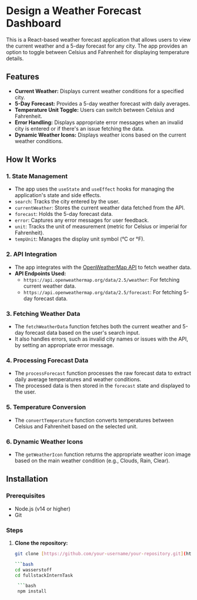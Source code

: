 
# Design a Weather Forecast Dashboard

This is a React-based weather forecast application that allows users to view the current weather and a 5-day forecast for any city. The app provides an option to toggle between Celsius and Fahrenheit for displaying temperature details.

## Features

- **Current Weather:** Displays current weather conditions for a specified city.
- **5-Day Forecast:** Provides a 5-day weather forecast with daily averages.
- **Temperature Unit Toggle:** Users can switch between Celsius and Fahrenheit.
- **Error Handling:** Displays appropriate error messages when an invalid city is entered or if there's an issue fetching the data.
- **Dynamic Weather Icons:** Displays weather icons based on the current weather conditions.

## How It Works

### 1. **State Management**
   - The app uses the `useState` and `useEffect` hooks for managing the application's state and side effects.
   - `search`: Tracks the city entered by the user.
   - `currentWeather`: Stores the current weather data fetched from the API.
   - `forecast`: Holds the 5-day forecast data.
   - `error`: Captures any error messages for user feedback.
   - `unit`: Tracks the unit of measurement (metric for Celsius or imperial for Fahrenheit).
   - `tempUnit`: Manages the display unit symbol (°C or °F).

### 2. **API Integration**
   - The app integrates with the [OpenWeatherMap API](https://openweathermap.org/api) to fetch weather data.
   - **API Endpoints Used:**
     - `https://api.openweathermap.org/data/2.5/weather`: For fetching current weather data.
     - `https://api.openweathermap.org/data/2.5/forecast`: For fetching 5-day forecast data.

### 3. **Fetching Weather Data**
   - The `fetchWeatherData` function fetches both the current weather and 5-day forecast data based on the user's search input.
   - It also handles errors, such as invalid city names or issues with the API, by setting an appropriate error message.

### 4. **Processing Forecast Data**
   - The `processForecast` function processes the raw forecast data to extract daily average temperatures and weather conditions.
   - The processed data is then stored in the `forecast` state and displayed to the user.

### 5. **Temperature Conversion**
   - The `convertTemperature` function converts temperatures between Celsius and Fahrenheit based on the selected unit.

### 6. **Dynamic Weather Icons**
   - The `getWeatherIcon` function returns the appropriate weather icon image based on the main weather condition (e.g., Clouds, Rain, Clear).

## Installation

### Prerequisites

- Node.js (v14 or higher)
- Git

### Steps

1. **Clone the repository:**
   ```bash
   git clone [https://github.com/your-username/your-repository.git](https://github.com/pritamkumarbishwas/wasserstoff)

   ```bash
   cd wasserstoff
   cd fullstackInternTask
   
    ```bash
    npm install
